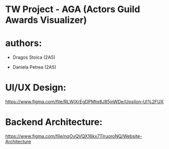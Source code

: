 # TW Project -  AGA (Actors Guild Awards Visualizer)

# authors:

* Dragos Stoica (2A5)

* Daniela Petrea (2A5)

# UI/UX Design:

https://www.figma.com/file/RLWjXrEgDPMtq8J85jnWDe/Upsilon-UI%2FUX

# Backend Architecture:

https://www.figma.com/file/nqOvQVQX16kx7TIruoroNQ/Website-Architecture
